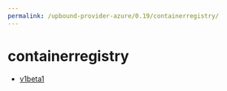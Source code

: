 ```yaml
---
permalink: /upbound-provider-azure/0.19/containerregistry/
---
```


# containerregistry



* [v1beta1](v1beta1/index.md)